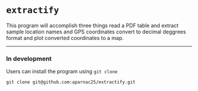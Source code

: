 # `extractify`

This program will accomplish three things read a PDF table and extract sample location names and GPS coordinates convert to decimal deggrees format and plot converted coordinates to a map. 

---

### In development 

Users can install the program using `git clone`

`git clone git@github.com:aparnac25/extractify.git`

